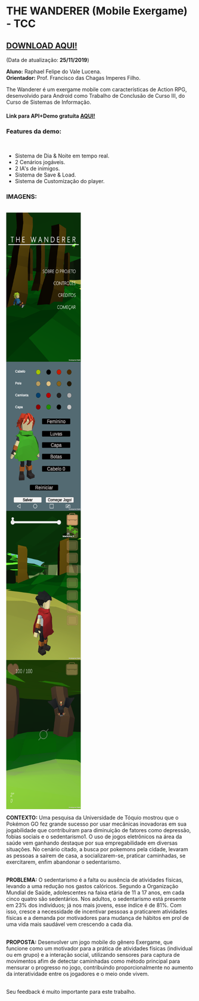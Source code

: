 <h1>THE WANDERER (Mobile Exergame) - TCC</h1>

<h2 style="color: red;"><a href="https://github.com/Rouem/TheWanderer-TCC-/raw/master/TheWanderer.alphaDemo.apk">DOWNLOAD AQUI!</a></h2> (Data de atualização: <b>25/11/2019</b>)<br>

<b>Aluno:</b> Raphael Felipe do Vale Lucena.<br>
<b>Orientador:</b> Prof. Francisco das Chagas Imperes Filho.<br>

The Wanderer é um exergame mobile com características de Action RPG, desenvolvido para Android como 
Trabalho de Conclusão de Curso III, do Curso de Sistemas de Informação.<br>

<h4>Link para API+Demo gratuíta <a href="https://github.com/Rouem/-API-WalkDetector-Unity">AQUI!</a></h4>

<h3><b>Features da demo:</b></h3><br>
<ul>
<li>Sistema de Dia & Noite em tempo real.</li>
<li>2 Cenários jogáveis.</li>
<li>2 IA's de inimigos.</li>
<li>Sistema de Save & Load.</li>
<li>Sistema de Customização do player.</li>
</ul>
  
<h3>IMAGENS:</h3><br>
<div style="display: inline-grid;">
<img src="https://github.com/Rouem/TheWanderer-TCC-/blob/master/Imagens/Tittle.png" width="200" height="400" />
<img src="https://github.com/Rouem/TheWanderer-TCC-/blob/master/Imagens/Custom.png" width="200" height="400" />
<img src="https://github.com/Rouem/TheWanderer-TCC-/blob/master/Imagens/Map.png" width="200" height="400" />
<img src="https://github.com/Rouem/TheWanderer-TCC-/blob/master/Imagens/batGyro.png" width="200" height="400" />
</div>

<b>CONTEXTO:</b> Uma pesquisa da Universidade de Tóquio mostrou que o Pokémon GO fez grande sucesso por usar mecânicas inovadoras em sua jogabilidade que contribuíram para diminuição de fatores como depressão, fobias sociais e o sedentarismo1. O uso de jogos 
eletrônicos na área da saúde vem ganhando destaque por sua empregabilidade em diversas situações. No cenário citado, a busca 
por pokemons pela cidade, levaram as pessoas a saírem de casa, a socializarem-se, praticar caminhadas, se exercitarem, enfim 
abandonar o sedentarismo.<br><br>

<b>PROBLEMA:</b> O sedentarismo é a falta ou ausência de atividades físicas, levando a uma redução nos gastos calóricos. Segundo a Organização Mundial de Saúde, adolescentes na faixa etária de 11 a 17 anos, em cada cinco quatro são sedentários. Nos adultos, o sedentarismo está presente em 23% dos indivíduos; já nos mais jovens, esse índice é de 81%. Com isso, cresce a necessidade de incentivar pessoas a praticarem atividades físicas e a demanda por motivadores para mudança de hábitos em prol de uma vida mais saudável vem crescendo a cada dia.<br><br>

<b>PROPOSTA:</b> Desenvolver um jogo mobile do gênero Exergame, que funcione como um motivador para a prática de atividades físicas (individual ou em grupo) e a interação social, utilizando sensores para captura de movimentos afim de detectar caminhadas como método principal para mensurar o progresso no jogo, contribuindo proporcionalmente no aumento da interatividade entre os jogadores 
e o meio onde vivem.<br><br>

Seu feedback é muito importante para este trabalho.<br>
